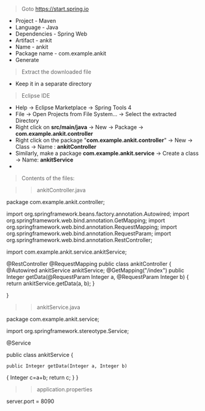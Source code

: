 > Goto https://start.spring.io
  - Project - Maven
  - Language - Java
  - Dependencies - Spring Web
  - Artifact - ankit
  - Name - ankit
  - Package name - com.example.ankit
  - Generate
    
> Extract the downloaded file
  - Keep it in a separate directory
    
> Eclipse IDE
  - Help -> Eclipse Marketplace -> Spring Tools 4
  - File -> Open Projects from File System... -> Select the extracted Directory
  - Right click on **src/main/java** -> New -> Package ->  **com.example.ankit.controller**
  - Right click  on the package "**com.example.ankit.controller**" -> New -> Class -> Name : **ankitController**
  - Similarly, make a package **com.example.ankit.service** -> Create a class -> Name: **ankitService**
  - 
> Contents of the files:

> > ankitController.java

package com.example.ankit.controller;

import org.springframework.beans.factory.annotation.Autowired;
import org.springframework.web.bind.annotation.GetMapping;
import org.springframework.web.bind.annotation.RequestMapping;
import org.springframework.web.bind.annotation.RequestParam;
import org.springframework.web.bind.annotation.RestController;

import com.example.ankit.service.ankitService;

@RestController
@RequestMapping
public class ankitController {
@Autowired
ankitService ankitService;
@GetMapping("/index")
public Integer getData(@RequestParam Integer a, @RequestParam Integer b) {
return ankitService.getData(a, b);
}

}

> > ankitService.java

package com.example.ankit.service;

import org.springframework.stereotype.Service;

@Service

public class ankitService {

	public Integer getData(Integer a, Integer b)
{
Integer c=a+b;
return c;
}
}

> > application.properties

server.port = 8090

> > 
